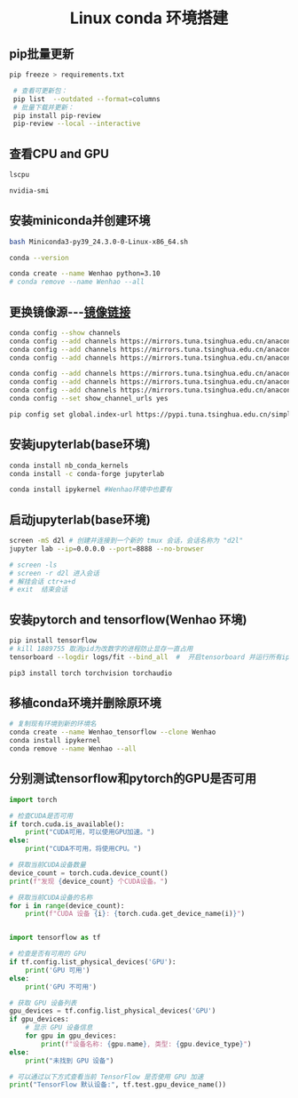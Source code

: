 <div align="center">
   <h1>Linux conda 环境搭建</h1>
</div>

## pip批量更新
```bash
pip freeze > requirements.txt

 # 查看可更新包：
 pip list  --outdated --format=columns
 # 批量下载并更新：
 pip install pip-review
 pip-review --local --interactive
```

## 查看CPU and GPU
```bash
lscpu

nvidia-smi
```

## 安装miniconda并创建环境
```bash
bash Miniconda3-py39_24.3.0-0-Linux-x86_64.sh

conda --version

conda create --name Wenhao python=3.10
# conda remove --name Wenhao --all

```

## 更换镜像源---[镜像链接](https://mirrors.tuna.tsinghua.edu.cn/help/anaconda/)
```bash
conda config --show channels
conda config --add channels https://mirrors.tuna.tsinghua.edu.cn/anaconda/pkgs/main/
conda config --add channels https://mirrors.tuna.tsinghua.edu.cn/anaconda/cloud/conda-forge/
conda config --add channels https://mirrors.tuna.tsinghua.edu.cn/anaconda/cloud/bioconda/

conda config --add channels https://mirrors.tuna.tsinghua.edu.cn/anaconda/pkgs/main/
conda config --add channels https://mirrors.tuna.tsinghua.edu.cn/anaconda/pkgs/r/
conda config --add channels https://mirrors.tuna.tsinghua.edu.cn/anaconda/pkgs/msys2/
conda config --set show_channel_urls yes

pip config set global.index-url https://pypi.tuna.tsinghua.edu.cn/simple
```

## 安装jupyterlab(base环境)
```bash
conda install nb_conda_kernels
conda install -c conda-forge jupyterlab

conda install ipykernel #Wenhao环境中也要有
```

## 启动jupyterlab(base环境)
```bash
screen -mS d2l # 创建并连接到一个新的 tmux 会话，会话名称为 "d2l"
jupyter lab --ip=0.0.0.0 --port=8888 --no-browser

# screen -ls
# screen -r d2l 进入会话
# 解挂会话 ctr+a+d
# exit  结束会话
```

## 安装pytorch and tensorflow(Wenhao 环境)
```bash
pip install tensorflow
# kill 1889755 取消pid为改数字的进程防止显存一直占用
tensorboard --logdir logs/fit --bind_all  #  开启tensorboard 并运行所有ip

pip3 install torch torchvision torchaudio
```

## 移植conda环境并删除原环境
```bash
# 复制现有环境到新的环境名
conda create --name Wenhao_tensorflow --clone Wenhao
conda install ipykernel
conda remove --name Wenhao --all
```

## 分别测试tensorflow和pytorch的GPU是否可用
```python
import torch

# 检查CUDA是否可用
if torch.cuda.is_available():
    print("CUDA可用，可以使用GPU加速。")
else:
    print("CUDA不可用，将使用CPU。")

# 获取当前CUDA设备数量
device_count = torch.cuda.device_count()
print(f"发现 {device_count} 个CUDA设备。")

# 获取当前CUDA设备的名称
for i in range(device_count):
    print(f"CUDA 设备 {i}: {torch.cuda.get_device_name(i)}")


import tensorflow as tf

# 检查是否有可用的 GPU
if tf.config.list_physical_devices('GPU'):
    print('GPU 可用')
else:
    print('GPU 不可用')

# 获取 GPU 设备列表
gpu_devices = tf.config.list_physical_devices('GPU')
if gpu_devices:
    # 显示 GPU 设备信息
    for gpu in gpu_devices:
        print(f"设备名称: {gpu.name}, 类型: {gpu.device_type}")
else:
    print("未找到 GPU 设备")

# 可以通过以下方式查看当前 TensorFlow 是否使用 GPU 加速
print("TensorFlow 默认设备:", tf.test.gpu_device_name())
```
